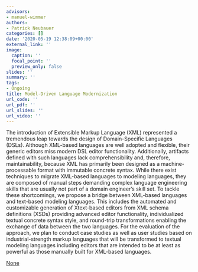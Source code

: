```yaml
---
advisors:
- manuel-wimmer
authors:
- Patrick Neubauer
categories: []
date: '2020-05-19 12:38:09+00:00'
external_link: ''
image:
  caption: ''
  focal_point: ''
  preview_only: false
slides: ''
summary: ''
tags:
- Ongoing
title: Model-Driven Language Modernization
url_code: ''
url_pdf: ''
url_slides: ''
url_video: ''
---
```


The introduction of Extensible Markup Language (XML) represented a tremendous leap towards the design of Domain-Specific Languages (DSLs).&nbsp;Although XML-based languages are well adopted and flexible, their generic editors miss modern DSL editor functionality.&nbsp;Additionally, artifacts defined with such languages lack comprehensibility and, therefore, maintainability, because XML has primarily been designed as a machine-processable format with immutable concrete syntax.&nbsp;While there exist techniques to migrate XML-based languages to modeling languages, they are composed of manual steps demanding complex language engineering skills that are usually not part of a domain engineer’s skill set. To tackle these shortcomings, we propose a bridge between XML-based languages and text-based modeling languages.&nbsp;This includes the automated and customizable generation of Xtext-based editors from XML schema definitions (XSDs) providing advanced editor functionality, individualized textual concrete syntax style, and round-trip transformations enabling the exchange of data between the two languages.&nbsp;For the evaluation of the approach, we plan to conduct case studies as well as user studies based on industrial-strength markup languages that will be transformed to textual modeling languages including editors that are intended to be at least as powerful as those manually built for XML-based languages.

[None](https://publik.tuwien.ac.at/showentry.php?ID=251010)